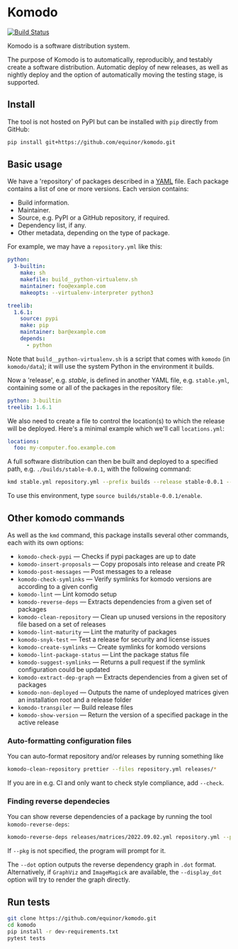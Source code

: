 # Komodo

[![Build Status](https://github.com/equinor/komodo/actions/workflows/test.yml/badge.svg)](https://github.com/equinor/komodo/actions/workflows/test.yml)

Komodo is a software distribution system.

The purpose of Komodo is to automatically, reproducibly, and testably create a
software distribution. Automatic deploy of new releases, as well as nightly
deploy and the option of automatically moving the testing stage, is supported.


## Install

The tool is not hosted on PyPI but can be installed with `pip` directly from
GitHub:

```bash
pip install git+https://github.com/equinor/komodo.git
```


## Basic usage

We have a 'repository' of packages described in a
[YAML](https://yaml.org/) file. Each package contains a list of one or more
versions. Each version contains:

* Build information.
* Maintainer.
* Source, e.g. PyPI or a GitHub repository, if required.
* Dependency list, if any.
* Other metadata, depending on the type of package.

For example, we may have a `repository.yml` like this:

```yml
python:
  3-builtin:
    make: sh
    makefile: build__python-virtualenv.sh
    maintainer: foo@example.com
    makeopts: --virtualenv-interpreter python3

treelib:
  1.6.1:
    source: pypi
    make: pip
    maintainer: bar@example.com
    depends:
      - python
```

Note that `build__python-virtualenv.sh` is a script that comes with `komodo`
(in `komodo/data`); it will use the system Python in the environment it builds.

Now a 'release', e.g. _stable_, is defined in another YAML file, e.g.
`stable.yml`, containing some or all of the packages in the repository file:

```yml
python: 3-builtin
treelib: 1.6.1
```

We also need to create a file to control the location(s) to which the release
will be deployed. Here's a minimal example which we'll call `locations.yml`:

```yml
locations:
  foo: my-computer.foo.example.com
```

A full software distribution can then be built and deployed to a specified
path, e.g. `./builds/stable-0.0.1`, with the following command:

```bash
kmd stable.yml repository.yml --prefix builds --release stable-0.0.1 --locations-config locations.yml --cache pip-cache
```

To use this environment, type `source builds/stable-0.0.1/enable`.


## Other komodo commands

As well as the `kmd` command, this package installs several other
commands, each with its own options:

- `komodo-check-pypi` &mdash; Checks if pypi packages are up to date
- `komodo-insert-proposals` &mdash; Copy proposals into release and create PR
- `komodo-post-messages` &mdash; Post messages to a release
- `komodo-check-symlinks` &mdash; Verify symlinks for komodo versions are
according to a given config
- `komodo-lint` &mdash; Lint komodo setup
- `komodo-reverse-deps` &mdash; Extracts dependencies from a given set of
packages
- `komodo-clean-repository` &mdash; Clean up unused versions in the repository
file based on a set of releases
- `komodo-lint-maturity` &mdash; Lint the maturity of packages
- `komodo-snyk-test` &mdash; Test a release for security and license issues
- `komodo-create-symlinks` &mdash; Create symlinks for komodo versions
- `komodo-lint-package-status` &mdash; Lint the package status file
- `komodo-suggest-symlinks` &mdash; Returns a pull request if the symlink
configuration could be updated
- `komodo-extract-dep-graph` &mdash; Extracts dependencies from a given set of
packages
- `komodo-non-deployed` &mdash; Outputs the name of undeployed matrices given
an installation root and a release folder
- `komodo-transpiler` &mdash; Build release files
- `komodo-show-version` &mdash; Return the version of a specified package in the active release

### Auto-formatting configuration files

You can auto-format repository and/or releases by running something like

```bash
komodo-clean-repository prettier --files repository.yml releases/*
```

If you are in e.g. CI and only want to check style compliance, add `--check`.

### Finding reverse dependecies

You can show reverse dependencies of a package by running the tool
`komodo-reverse-deps`:

```bash
komodo-reverse-deps releases/matrices/2022.09.02.yml repository.yml --pkg websockets
```

If `--pkg` is not specified, the program will prompt for it.

The `--dot` option outputs the reverse dependency graph in `.dot` format.
Alternatively, if `GraphViz` and `ImageMagick` are available, the
`--display_dot` option will try to render the graph directly.


## Run tests

```bash
git clone https://github.com/equinor/komodo.git
cd komodo
pip install -r dev-requirements.txt
pytest tests
```
